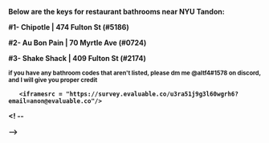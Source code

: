 <html>
    <body>
       <p><b>Below are the keys for restaurant bathrooms near NYU Tandon:<b><p>
        <p>#1- Chipotle | 474 Fulton St (#5186)</p>
        <p>#2- Au Bon Pain | 70 Myrtle Ave (#0724)</p>
        <p>#3- Shake Shack | 409 Fulton St (#2174)</p>
        <p><sub>if you have any bathroom codes that aren't listed, please dm me @altf4#1578 on discord, and I will give you proper credit<sub><p>
    <body>
        
       <iframesrc = "https://survey.evaluable.co/u3ra51j9g3l60wgrh6?email=anon@evaluable.co"/>
        
<! -- <script src="https://apps.elfsight.com/p/platform.js" defer></script>
<div class="elfsight-app-103c9290-a36d-4898-9b60-e3531802bbee"></div> -->
        
<html>
